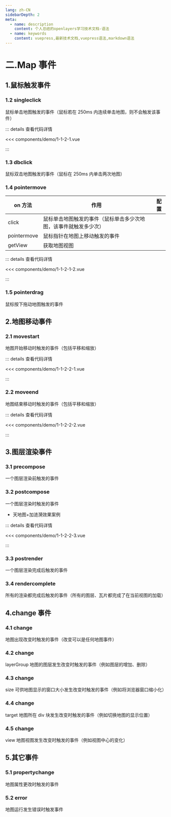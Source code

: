 ```yaml
---
lang: zh-CN
sidebarDepth: 2
meta:
  - name: description
    content: 个人总结的openlayers学习技术文档-语法
  - name: keywords
    content: vuepress,最新技术文档,vuepress语法,markdown语法
---
```


# 二.Map 事件

## 1.鼠标触发事件

### 1.2 singleclick

鼠标单击地图触发的事件（鼠标若在 250ms 内连续单击地图，则不会触发该事件）

  <Container url="https://zhoubichuan.com/resume/?type=openlayers&name=1-1-2-1.vue" />

::: details 查看代码详情

<<< components/demo/1-1-2-1.vue

:::

### 1.3 dbclick

鼠标双击地图触发的事件（鼠标在 250ms 内单击两次地图）

### 1.4 pointermove

| on 方法     | 作用                                                             | 配置 |
| ----------- | ---------------------------------------------------------------- | ---- |
| click       | 鼠标单击地图触发的事件（鼠标单击多少次地图，该事件就触发多少次） |
| pointermove | 鼠标指针在地图上移动触发的事件                                   |
| getView     | 获取地图视图                                                     |

  <Container url="https://zhoubichuan.com/resume/?type=openlayers&name=1-1-2-1-2.vue" />

::: details 查看代码详情

<<< components/demo/1-1-2-1-2.vue

:::

### 1.5 pointerdrag

鼠标按下拖动地图触发的事件

## 2.地图移动事件

### 2.1 movestart

地图开始移动时触发的事件（包括平移和缩放）

  <Container url="https://zhoubichuan.com/resume/?type=openlayers&name=1-1-2-2-1.vue" />

::: details 查看代码详情

<<< components/demo/1-1-2-2-1.vue

:::

### 2.2 moveend

地图结束移动时触发的事件（包括平移和缩放）

<Container url="https://zhoubichuan.com/resume/?type=openlayers&name=1-1-2-2-2.vue" />

::: details 查看代码详情

<<< components/demo/1-1-2-2-2.vue

:::

## 3.图层渲染事件

### 3.1 precompose

一个图层渲染前触发的事件

### 3.2 postcompose

一个图层渲染时触发的事件

- 天地图+加涟漪效果案例

<Container url="https://zhoubichuan.com/resume/?type=openlayers&name=1-1-2-2-3.vue" />

::: details 查看代码详情

<<< components/demo/1-1-2-2-3.vue

:::

### 3.3 postrender

一个图层渲染完成后触发的事件

### 3.4 rendercomplete

所有的渲染都完成后触发的事件（所有的图层、瓦片都完成了在当前视图的加载）

## 4.change 事件

### 4.1 change

地图出现改变时触发的事件（改变可以是任何地图事件）

### 4.2 change

layerGroup 地图的图层发生改变时触发的事件（例如图层的增加、删除）

### 4.3 change

size 可供地图显示的窗口大小发生改变时触发的事件（例如将浏览器窗口缩小化）

### 4.4 change

target 地图所在 div 块发生改变时触发的事件（例如切换地图的显示位置）

### 4.5 change

view 地图视图发生改变时触发的事件（例如视图中心的变化）

## 5.其它事件

### 5.1 propertychange

地图属性更改时触发的事件

### 5.2 error

地图运行发生错误时触发事件
